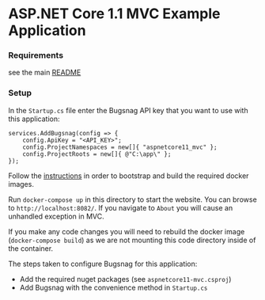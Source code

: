 ASP.NET Core 1.1 MVC Example Application
====

### Requirements

see the main [README](../#requirements)

### Setup

In the `Startup.cs` file enter the Bugsnag API key that you want to use with
this application:

```
services.AddBugsnag(config => {
    config.ApiKey = "<API_KEY>";
    config.ProjectNamespaces = new[]{ "aspnetcore11_mvc" };
    config.ProjectRoots = new[]{ @"C:\app\" };
});
```

Follow the [instructions](../) in order to bootstrap and build the
required docker images.

Run `docker-compose up` in this directory to start the website. You can browse to
`http://localhost:8082/`. If you navigate to `About` you will cause an unhandled
exception in MVC.

If you make any code changes you will need to rebuild the docker image
(`docker-compose build`) as we are not mounting this code directory inside of
the container.

The steps taken to configure Bugsnag for this application:
- Add the required nuget packages (see `aspnetcore11-mvc.csproj`)
- Add Bugsnag with the convenience method in `Startup.cs`
